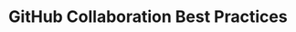 ---
layout: post
title:  "GitHub Collaboration Best Practices"
ingredients: ["git", "some folks to collab with"]
---